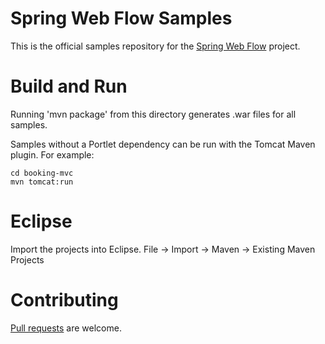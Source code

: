 Spring Web Flow Samples
=======================

This is the official samples repository for the [Spring Web Flow](http://github.com/SpringSource/spring-webflow) project.

Build and Run
=============

Running 'mvn package' from this directory generates .war files for all samples.

Samples without a Portlet dependency can be run with the Tomcat Maven plugin. For example:

````
cd booking-mvc
mvn tomcat:run
````

Eclipse
=======

Import the projects into Eclipse. 
File -> Import -> Maven -> Existing Maven Projects

Contributing
============

[Pull requests](http://help.github.com/send-pull-requests) are welcome.

